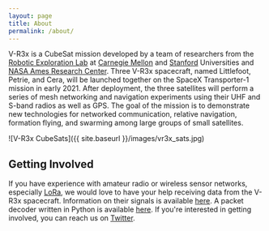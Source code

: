 ```yaml
---
layout: page
title: About
permalink: /about/
---
```


V-R3x is a CubeSat mission developed by a team of researchers from the [Robotic Exploration Lab](http://roboticexplorationlab.org/) at [Carnegie Mellon](https://www.ri.cmu.edu/) and [Stanford](https://www.stanford.edu/) Universities and [NASA Ames Research Center](https://www.nasa.gov/ames/v-r3x). Three V-R3x spacecraft, named Littlefoot, Petrie, and Cera, will be launched together on the SpaceX Transporter-1 mission in early 2021. After deployment, the three satellites will perform a series of mesh networking and navigation experiments using their UHF and S-band radios as well as GPS. The goal of the mission is to demonstrate new technologies for networked communication, relative navigation, formation flying, and swarming among large groups of small satellites.

![V-R3x CubeSats]({{ site.baseurl }}/images/vr3x_sats.jpg)

## Getting Involved

If you have experience with amateur radio or wireless sensor networks, especially [LoRa](https://en.wikipedia.org/wiki/LoRa), we would love to have your help receiving data from the V-R3x spacecraft. Information on their signals is available [here](https://gitlab.com/librespacefoundation/satnogs-ops/-/issues/142). A packet decoder written in Python is available [here](https://mybinder.org/v2/gh/maholli/VR3X-decoder/main?filepath=notebook.ipynb). If you're interested in getting involved, you can reach us on [Twitter](https://twitter.com/VR3xSpace).
